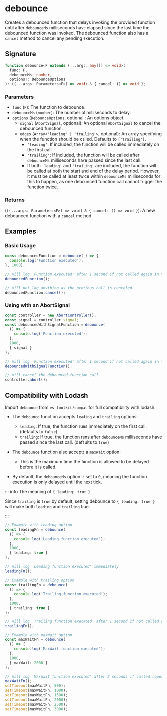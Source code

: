 # debounce

Creates a debounced function that delays invoking the provided function until after `debounceMs` milliseconds
have elapsed since the last time the debounced function was invoked. The debounced function also has a `cancel`
method to cancel any pending execution.

## Signature

```typescript
function debounce<F extends (...args: any[]) => void>(
  func: F,
  debounceMs: number,
  options?: DebounceOptions
): ((...args: Parameters<F>) => void) & { cancel: () => void };
```

### Parameters

- `func` (`F`): The function to debounce.
- `debounceMs` (`number`): The number of milliseconds to delay.
- `options` (`DebounceOptions`, optional): An options object.
  - `signal` (`AbortSignal`, optional): An optional `AbortSignal` to cancel the debounced function.
  - `edges` (`Array<'leading' | 'trailing'>`, optional): An array specifying when the function should be called. Defaults to `['trailing']`.
    - `'leading'`: If included, the function will be called immediately on the first call.
    - `'trailing'`: If included, the function will be called after `debounceMs` milliseconds have passed since the last call.
    - If both `'leading'` and `'trailing'` are included, the function will be called at both the start and end of the delay period. However, it must be called at least twice within `debounceMs` milliseconds for this to happen, as one debounced function call cannot trigger the function twice.

### Returns

(`((...args: Parameters<F>) => void) & { cancel: () => void }`): A new debounced function with a `cancel` method.

## Examples

### Basic Usage

```typescript
const debouncedFunction = debounce(() => {
  console.log('Function executed');
}, 1000);

// Will log 'Function executed' after 1 second if not called again in that time
debouncedFunction();

// Will not log anything as the previous call is canceled
debouncedFunction.cancel();
```

### Using with an AbortSignal

```typescript
const controller = new AbortController();
const signal = controller.signal;
const debouncedWithSignalFunction = debounce(
  () => {
    console.log('Function executed');
  },
  1000,
  { signal }
);

// Will log 'Function executed' after 1 second if not called again in that time
debouncedWithSignalFunction();

// Will cancel the debounced function call
controller.abort();
```

## Compatibility with Lodash

Import `debounce` from `es-toolkit/compat` for full compatibility with lodash.

- The `debounce` function accepts `leading` and `trailing` options:

  - `leading`: If true, the function runs immediately on the first call. (defaults to `false`)
  - `trailing`: If true, the function runs after `debounceMs` milliseconds have passed since the last call. (defaults to `true`)

- The `debounce` function also accepts a `maxWait` option:

  - This is the maximum time the function is allowed to be delayed before it is called.

- By default, the `debounceMs` option is set to `0`, meaning the function execution is only delayed until the next tick.

::: info The meaning of `{ leading: true }`

Since `trailing` is `true` by default, setting debounce to `{ leading: true }` will make both `leading` and `trailing` true.

:::

```typescript
// Example with leading option
const leadingFn = debounce(
  () => {
    console.log('Leading function executed');
  },
  1000,
  { leading: true }
);

// Will log 'Leading function executed' immediately
leadingFn();

// Example with trailing option
const trailingFn = debounce(
  () => {
    console.log('Trailing function executed');
  },
  1000,
  { trailing: true }
);

// Will log 'Trailing function executed' after 1 second if not called again in that time
trailingFn();

// Example with maxWait option
const maxWaitFn = debounce(
  () => {
    console.log('MaxWait function executed');
  },
  1000,
  { maxWait: 2000 }
);

// Will log 'MaxWait function executed' after 2 seconds if called repeatedly within 1 second intervals
maxWaitFn();
setTimeout(maxWaitFn, 500);
setTimeout(maxWaitFn, 1000);
setTimeout(maxWaitFn, 1500);
setTimeout(maxWaitFn, 2000);
setTimeout(maxWaitFn, 2500);
setTimeout(maxWaitFn, 3000);
```
